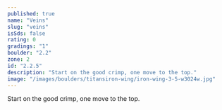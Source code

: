 ```yaml
---
published: true
name: "Veins"
slug: "veins"
isSds: false
rating: 0
gradings: "1"
boulder: "2.2"
zone: 2
id: "2.2.5"
description: "Start on the good crimp, one move to the top."
image: "/images/boulders/titansiron-wing/iron-wing-3-5-w3024w.jpg"
---
```


Start on the good crimp, one move to the top.
